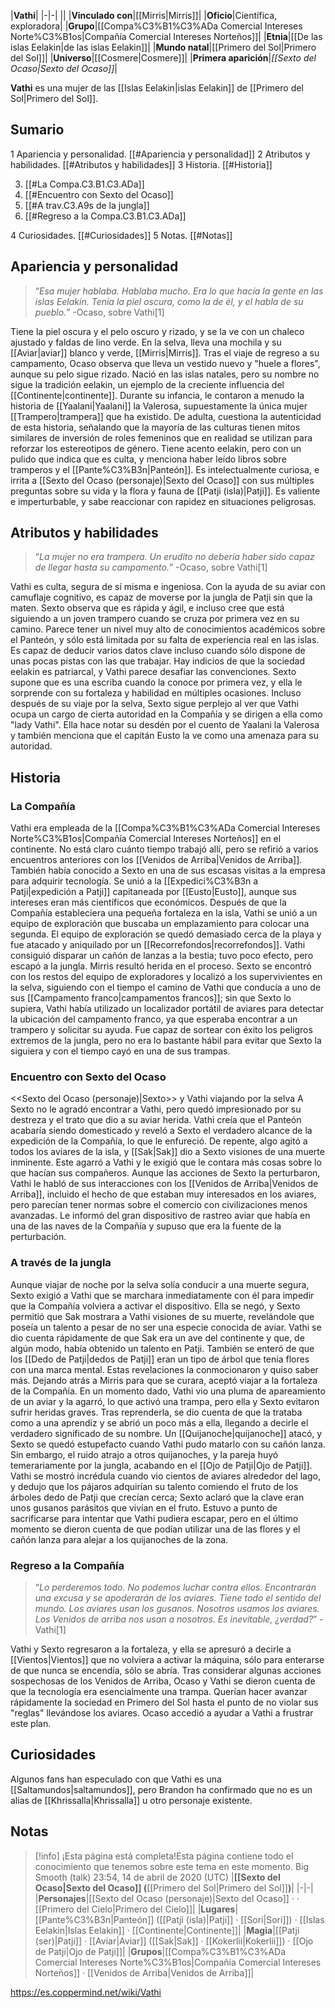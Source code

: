 

|**Vathi**|
|-|-|
||
|**Vinculado con**|[[Mirris\|Mirris]]|
|**Oficio**|Científica, exploradora|
|**Grupo**|[[Compa%C3%B1%C3%ADa Comercial Intereses Norte%C3%B1os\|Compañía Comercial Intereses Norteños]]|
|**Etnia**|[[De las islas Eelakin\|de las islas Eelakin]]|
|**Mundo natal**|[[Primero del Sol\|Primero del Sol]]|
|**Universo**|[[Cosmere\|Cosmere]]|
|**Primera aparición**|*[[Sexto del Ocaso\|Sexto del Ocaso]]*|

**Vathi** es una mujer de las [[Islas Eelakin\|islas Eelakin]] de [[Primero del Sol\|Primero del Sol]].

## Sumario

1 Apariencia y personalidad. [[#Apariencia y personalidad]] 
2 Atributos y habilidades. [[#Atributos y habilidades]] 
3 Historia. [[#Historia]] 

3. [[#La Compa.C3.B1.C3.ADa]] 
3. [[#Encuentro con Sexto del Ocaso]] 
3. [[#A trav.C3.A9s de la jungla]] 
3. [[#Regreso a la Compa.C3.B1.C3.ADa]] 


4 Curiosidades. [[#Curiosidades]] 
5 Notas. [[#Notas]] 


## Apariencia y personalidad
>“*Esa mujer hablaba. Hablaba mucho. Era lo que hacía la gente en las islas Eelakin. Tenía la piel oscura, como la de él, y el habla de su pueblo.*”
\-Ocaso, sobre Vathi[1]


Tiene la piel oscura y el pelo oscuro y rizado, y se la ve con un chaleco ajustado y faldas de lino verde. En la selva, lleva una mochila y su [[Aviar\|aviar]] blanco y verde, [[Mirris\|Mirris]]. Tras el viaje de regreso a su campamento, Ocaso observa que lleva un vestido nuevo y "huele a flores", aunque su pelo sigue rizado.
Nació en las islas natales, pero su nombre no sigue la tradición eelakin, un ejemplo de la creciente influencia del [[Continente\|continente]]. Durante su infancia, le contaron a menudo la historia de [[Yaalani\|Yaalani]] la Valerosa, supuestamente la única mujer [[Trampero\|trampera]] que ha existido. De adulta, cuestiona la autenticidad de esta historia, señalando que la mayoría de las culturas tienen mitos similares de inversión de roles femeninos que en realidad se utilizan para reforzar los estereotipos de género.
Tiene acento eelakin, pero con un pulido que indica que es culta, y menciona haber leído libros sobre tramperos y el [[Pante%C3%B3n\|Panteón]]. Es intelectualmente curiosa, e irrita a [[Sexto del Ocaso (personaje)\|Sexto del Ocaso]] con sus múltiples preguntas sobre su vida y la flora y fauna de [[Patji (isla)\|Patji]]. Es valiente e imperturbable, y sabe reaccionar con rapidez en situaciones peligrosas.

## Atributos y habilidades
>“*La mujer no era trampera. Un erudito no debería haber sido capaz de llegar hasta su campamento.*”
\-Ocaso, sobre Vathi[1]


Vathi es culta, segura de sí misma e ingeniosa. Con la ayuda de su aviar con camuflaje cognitivo, es capaz de moverse por la jungla de Patji sin que la maten. Sexto observa que es rápida y ágil, e incluso cree que está siguiendo a un joven trampero cuando se cruza por primera vez en su camino. Parece tener un nivel muy alto de conocimientos académicos sobre el Panteón, y sólo está limitada por su falta de experiencia real en las islas. Es capaz de deducir varios datos clave incluso cuando sólo dispone de unas pocas pistas con las que trabajar.
Hay indicios de que la sociedad eelakin es patriarcal, y Vathi parece desafiar las convenciones. Sexto supone que es una escriba cuando la conoce por primera vez, y ella le sorprende con su fortaleza y habilidad en múltiples ocasiones. Incluso después de su viaje por la selva, Sexto sigue perplejo al ver que Vathi ocupa un cargo de cierta autoridad en la Compañía y se dirigen a ella como "lady Vathi". Ella hace notar su desdén por el cuento de Yaalani la Valerosa y también menciona que el capitán Eusto la ve como una amenaza para su autoridad.

## Historia
### La Compañía
Vathi era empleada de la [[Compa%C3%B1%C3%ADa Comercial Intereses Norte%C3%B1os\|Compañía Comercial Intereses Norteños]] en el continente. No está claro cuánto tiempo trabajó allí, pero se refirió a varios encuentros anteriores con los [[Venidos de Arriba\|Venidos de Arriba]]. También había conocido a Sexto en una de sus escasas visitas a la empresa para adquirir tecnología.
Se unió a la [[Expedici%C3%B3n a Patji\|expedición a Patji]] capitaneada por [[Eusto\|Eusto]], aunque sus intereses eran más científicos que económicos. Después de que la Compañía estableciera una pequeña fortaleza en la isla, Vathi se unió a un equipo de exploración que buscaba un emplazamiento para colocar una segunda. El equipo de exploración se quedó demasiado cerca de la playa y fue atacado y aniquilado por un [[Recorrefondos\|recorrefondos]]. Vathi consiguió disparar un cañón de lanzas a la bestia; tuvo poco efecto, pero escapó a la jungla. Mirris resultó herida en el proceso.
Sexto se encontró con los restos del equipo de exploradores y localizó a los supervivientes en la selva, siguiendo con el tiempo el camino de Vathi que conducía a uno de sus [[Campamento franco\|campamentos francos]]; sin que Sexto lo supiera, Vathi había utilizado un localizador portátil de aviares para detectar la ubicación del campamento franco, ya que esperaba encontrar a un trampero y solicitar su ayuda. Fue capaz de sortear con éxito los peligros extremos de la jungla, pero no era lo bastante hábil para evitar que Sexto la siguiera y con el tiempo cayó en una de sus trampas.

### Encuentro con Sexto del Ocaso
  <<Sexto del Ocaso (personaje)\|Sexto>> y Vathi viajando por la selva
A Sexto no le agradó encontrar a Vathi, pero quedó impresionado por su destreza y el trato que dio a su aviar herida. Vathi creía que el Panteón acabaría siendo domesticado y reveló a Sexto el verdadero alcance de la expedición de la Compañía, lo que le enfureció. De repente, algo agitó a todos los aviares de la isla, y [[Sak\|Sak]] dio a Sexto visiones de una muerte inminente. Este agarró a Vathi y le exigió que le contara más cosas sobre lo que hacían sus compañeros. Aunque las acciones de Sexto la perturbaron, Vathi le habló de sus interacciones con los [[Venidos de Arriba\|Venidos de Arriba]], incluido el hecho de que estaban muy interesados en los aviares, pero parecían tener normas sobre el comercio con civilizaciones menos avanzadas. Le informó del gran dispositivo de rastreo aviar que había en una de las naves de la Compañía y supuso que era la fuente de la perturbación.

### A través de la jungla
Aunque viajar de noche por la selva solía conducir a una muerte segura, Sexto exigió a Vathi que se marchara inmediatamente con él para impedir que la Compañía volviera a activar el dispositivo. Ella se negó, y Sexto permitió que Sak mostrara a Vathi visiones de su muerte, revelándole que poseía un talento a pesar de no ser una especie conocida de aviar. Vathi se dio cuenta rápidamente de que Sak era un ave del continente y que, de algún modo, había obtenido un talento en Patji. También se enteró de que los [[Dedo de Patji\|dedos de Patji]] eran un tipo de árbol que tenía flores con una marca mental. Estas revelaciones la conmocionaron y quiso saber más. Dejando atrás a Mirris para que se curara, aceptó viajar a la fortaleza de la Compañía.
En un momento dado, Vathi vio una pluma de apareamiento de un aviar y la agarró, lo que activó una trampa, pero ella y Sexto evitaron sufrir heridas graves. Tras reprenderla, se dio cuenta de que la trataba como a una aprendiz y se abrió un poco más a ella, llegando a decirle el verdadero significado de su nombre. Un [[Quijanoche\|quijanoche]] atacó, y Sexto se quedó estupefacto cuando Vathi pudo matarlo con su cañón lanza. Sin embargo, el ruido atrajo a otros quijanoches, y la pareja huyó temerariamente por la jungla, acabando en el [[Ojo de Patji\|Ojo de Patji]]. Vathi se mostró incrédula cuando vio cientos de aviares alrededor del lago, y dedujo que los pájaros adquirían su talento comiendo el fruto de los árboles dedo de Patji que crecían cerca; Sexto aclaró que la clave eran unos gusanos parásitos que vivían en el fruto. Estuvo a punto de sacrificarse para intentar que Vathi pudiera escapar, pero en el último momento se dieron cuenta de que podían utilizar una de las flores y el cañón lanza para alejar a los quijanoches de la zona.

### Regreso a la Compañía
>“*Lo perderemos todo. No podemos luchar contra ellos. Encontrarán una excusa y se apoderarán de los aviares. Tiene todo el sentido del mundo. Los aviares usan los gusanos. Nosotros usamos los aviares. Los Venidos de arriba nos usan a nosotros. Es inevitable, ¿verdad?*”
\-Vathi[1]


Vathi y Sexto regresaron a la fortaleza, y ella se apresuró a decirle a [[Vientos\|Vientos]] que no volviera a activar la máquina, sólo para enterarse de que nunca se encendía, sólo se abría. Tras considerar algunas acciones sospechosas de los Venidos de Arriba, Ocaso y Vathi se dieron cuenta de que la tecnología era esencialmente una trampa. Querían hacer avanzar rápidamente la sociedad en Primero del Sol hasta el punto de no violar sus "reglas" llevándose los aviares. Ocaso accedió a ayudar a Vathi a frustrar este plan.

## Curiosidades
Algunos fans han especulado con que Vathi es una [[Saltamundos\|saltamundos]], pero Brandon ha confirmado que no es un alias de [[Khrissalla\|Khrissalla]] u otro personaje existente.
## Notas

> [!info] ¡Esta página está completa!Esta página contiene todo el conocimiento que tenemos sobre este tema en este momento.
Big Smooth (talk) 23:54, 14 de abril de 2020 (UTC)
|**[[Sexto del Ocaso\|Sexto del Ocaso]] (**[[Primero del Sol\|Primero del Sol]]**)**|
|-|-|
|**Personajes**|[[Sexto del Ocaso (personaje)\|Sexto del Ocaso]] ·  · [[Primero del Cielo\|Primero del Cielo]]|
|**Lugares**|[[Pante%C3%B3n\|Panteón]] ([[Patji (isla)\|Patji]] · [[Sori\|Sori]]) · [[Islas Eelakin\|Islas Eelakin]] · [[Continente\|Continente]]|
|**Magia**|[[Patji (ser)\|Patji]] · [[Aviar\|Aviar]] ([[Sak\|Sak]] · [[Kokerlii\|Kokerlii]]) · [[Ojo de Patji\|Ojo de Patji]]|
|**Grupos**|[[Compa%C3%B1%C3%ADa Comercial Intereses Norte%C3%B1os\|Compañía Comercial Intereses Norteños]] · [[Venidos de Arriba\|Venidos de Arriba]]|



https://es.coppermind.net/wiki/Vathi